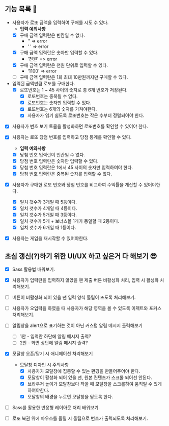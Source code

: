 ## 기능 목록 🚀

- 사용자가 로또 금액을 입력하여 구매를 시도 수 있다.
  - **입력 예외사항**
  - [x] 구매 금액 입력란은 빈칸일 수 없다.
    - '' => error
    - ' ' => error
  - [x] 구매 금액 입력란은 숫자만 입력할 수 있다.
    - '천원' => error
  - [x] 구매 금액 입력란은 천원 단위로 입력할 수 있다.
    - '1100' => error
  - [ ] 구매 금액 입력란은 1회 최대 10만원까지만 구매할 수 있다.
- 입력된 금액만큼 로또를 구매한다.
  - [x] 로또번호는 1 ~ 45 사이의 숫자로 총 6개 번호가 저장된다.
    - [x] 로또번호는 중복될 수 없다.
    - [x] 로또번호는 숫자만 입력할 수 있다.
    - [x] 로또번호는 6개의 숫자를 가져야한다.
    - [x] 사용자가 읽기 쉽도록 로또번호는 작은 수부터 정렬되어야 한다.
- [x] 사용자가 번호 보기 토클을 활성화하면 로또번호를 확인할 수 있어야 한다.
- [x] 사용자는 로또 당첨 번호를 입력하고 당첨 통계를 확인할 수 있다.
  * **입력 예와사항**
  * [x] 당첨 번호 입력란이 빈칸일 수 없다.
  * [x] 당첨 번호 입력란은 숫자만 입력할 수 있다.
  * [x] 당첨 번호 입력란은 1에서 45 사이의 숫자만 입력하여야 한다.
  * [x] 당첨 번호 입력란은 중복된 숫자를 입력할 수 없다.
- [x] 사용자가 구매한 로또 번호와 당첨 번호를 비교하여 수익률을 계산할 수 있어야한다.
  - [x] 일치 갯수가 3개일 때 5등이다.
  - [x] 일치 갯수가 4개일 때 4등이다.
  - [x] 일치 갯수가 5개일 때 3등이다.
  - [x] 일치 갯수가 5개 + 보너스볼 1개가 동일할 때 2등이다.
  - [x] 일치 갯수가 6개일 때 1등이다.
  
- [x] 사용자는 게임을 재시작할 수 있어야한다.



## 초심 갱신(?)하기 위한 UI/UX 하고 싶은거 다 해보기 😎

* [x] Sass 활용법 배워보기.
* [x] 사용자가 입력란을 입력하지 않았을 땐 제출 버튼 비활성화 처리, 입력 시 활성화 처리해보기.
* [ ] 버튼이 비활성화 되어 있을 땐 입력 양식 툴팁이 뜨도록 처리해보기.
* [ ] 사용자가 오입력을 하였을 때 사용자가 해당 영역을 볼 수 있도록 이펙트와 포커스 처리해보기.
* [ ] 알림창을 alert으로 표기하는 것이 아닌 커스텀 알림 메시지 출력해보기
  * [ ] 1안 - 입력란 하단에 알림 메시지 출력?
  * [ ] 2안 - 화면 상단에 알림 메시지 출력?
* [x] 모달창 오픈/닫기 시 애니메이션 처리해보기
  * 모달창 디자인 시 주의사항
    * [x] 사용자가 모달창에 집중할 수 있는 환경을 만들어주어야 한다.
    * [x] 모달창이 활성화 되어 있을 땐, 원본 컨텐츠가 스크롤 되어선 안된다.
    * [x] 브라우저 높이가 모달창보다 작을 때 모달창을 스크롤하여 움직일 수 있게 하여야한다.
    * [x] 모달창의 배경을 누르면 모달창을 닫도록 한다.
* [ ] Sass를 활용한 반응형 레이아웃 처리 배워보기.
* [ ] 로또 복권 위에 마우스를 올릴 시 툴팁으로 번호가 출력되도록 처리해보기.

